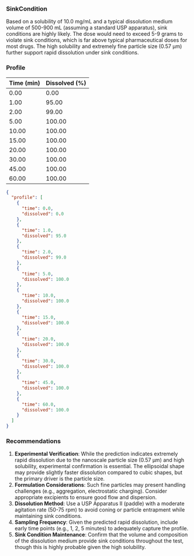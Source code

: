 ### SinkCondition
Based on a solubility of 10.0 mg/mL and a typical dissolution medium volume of 500-900 mL (assuming a standard USP apparatus), sink conditions are highly likely. The dose would need to exceed 5-9 grams to violate sink conditions, which is far above typical pharmaceutical doses for most drugs. The high solubility and extremely fine particle size (0.57 μm) further support rapid dissolution under sink conditions.

### Profile
| Time (min) | Dissolved (%) |
|------------|----------------|
| 0.00 | 0.00 |
| 1.00 | 95.00 |
| 2.00 | 99.00 |
| 5.00 | 100.00 |
| 10.00 | 100.00 |
| 15.00 | 100.00 |
| 20.00 | 100.00 |
| 30.00 | 100.00 |
| 45.00 | 100.00 |
| 60.00 | 100.00 |

```json
{
  "profile": [
    {
      "time": 0.0,
      "dissolved": 0.0
    },
    {
      "time": 1.0,
      "dissolved": 95.0
    },
    {
      "time": 2.0,
      "dissolved": 99.0
    },
    {
      "time": 5.0,
      "dissolved": 100.0
    },
    {
      "time": 10.0,
      "dissolved": 100.0
    },
    {
      "time": 15.0,
      "dissolved": 100.0
    },
    {
      "time": 20.0,
      "dissolved": 100.0
    },
    {
      "time": 30.0,
      "dissolved": 100.0
    },
    {
      "time": 45.0,
      "dissolved": 100.0
    },
    {
      "time": 60.0,
      "dissolved": 100.0
    }
  ]
}
```

### Recommendations
1. **Experimental Verification**: While the prediction indicates extremely rapid dissolution due to the nanoscale particle size (0.57 μm) and high solubility, experimental confirmation is essential. The ellipsoidal shape may provide slightly faster dissolution compared to cubic shapes, but the primary driver is the particle size.
2. **Formulation Considerations**: Such fine particles may present handling challenges (e.g., aggregation, electrostatic charging). Consider appropriate excipients to ensure good flow and dispersion.
3. **Dissolution Method**: Use a USP Apparatus II (paddle) with a moderate agitation rate (50-75 rpm) to avoid coning or particle entrapment while maintaining sink conditions.
4. **Sampling Frequency**: Given the predicted rapid dissolution, include early time points (e.g., 1, 2, 5 minutes) to adequately capture the profile.
5. **Sink Condition Maintenance**: Confirm that the volume and composition of the dissolution medium provide sink conditions throughout the test, though this is highly probable given the high solubility.